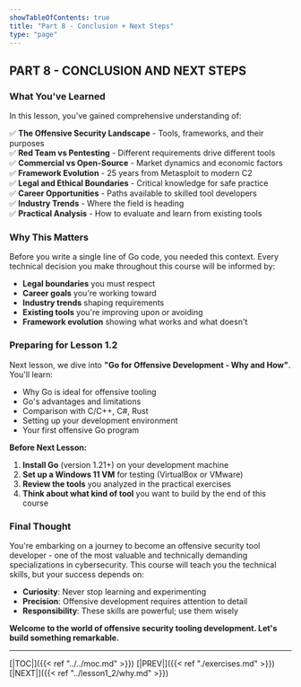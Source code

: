 ```yaml
---
showTableOfContents: true
title: "Part 8 - Conclusion + Next Steps"
type: "page"
---
```



## **PART 8 - CONCLUSION AND NEXT STEPS**

### **What You've Learned**

In this lesson, you've gained comprehensive understanding of:

✅ **The Offensive Security Landscape** - Tools, frameworks, and their purposes  
✅ **Red Team vs Pentesting** - Different requirements drive different tools  
✅ **Commercial vs Open-Source** - Market dynamics and economic factors  
✅ **Framework Evolution** - 25 years from Metasploit to modern C2  
✅ **Legal and Ethical Boundaries** - Critical knowledge for safe practice  
✅ **Career Opportunities** - Paths available to skilled tool developers  
✅ **Industry Trends** - Where the field is heading  
✅ **Practical Analysis** - How to evaluate and learn from existing tools

### **Why This Matters**

Before you write a single line of Go code, you needed this context. Every technical decision you make throughout this course will be informed by:

- **Legal boundaries** you must respect
- **Career goals** you're working toward
- **Industry trends** shaping requirements
- **Existing tools** you're improving upon or avoiding
- **Framework evolution** showing what works and what doesn't

### **Preparing for Lesson 1.2**

Next lesson, we dive into **"Go for Offensive Development - Why and How"**. You'll learn:

- Why Go is ideal for offensive tooling
- Go's advantages and limitations
- Comparison with C/C++, C#, Rust
- Setting up your development environment
- Your first offensive Go program

**Before Next Lesson:**

1. **Install Go** (version 1.21+) on your development machine
2. **Set up a Windows 11 VM** for testing (VirtualBox or VMware)
3. **Review the tools** you analyzed in the practical exercises
4. **Think about what kind of tool** you want to build by the end of this course

### **Final Thought**

You're embarking on a journey to become an offensive security tool developer - one of the most valuable and technically demanding specializations in cybersecurity. This course will teach you the technical skills, but your success depends on:

- **Curiosity**: Never stop learning and experimenting
- **Precision**: Offensive development requires attention to detail
- **Responsibility**: These skills are powerful; use them wisely

**Welcome to the world of offensive security tooling development. Let's build something remarkable.**


---
[|TOC|]({{< ref "../../moc.md" >}})
[|PREV|]({{< ref "./exercises.md" >}})
[|NEXT|]({{< ref "../lesson1_2/why.md" >}})